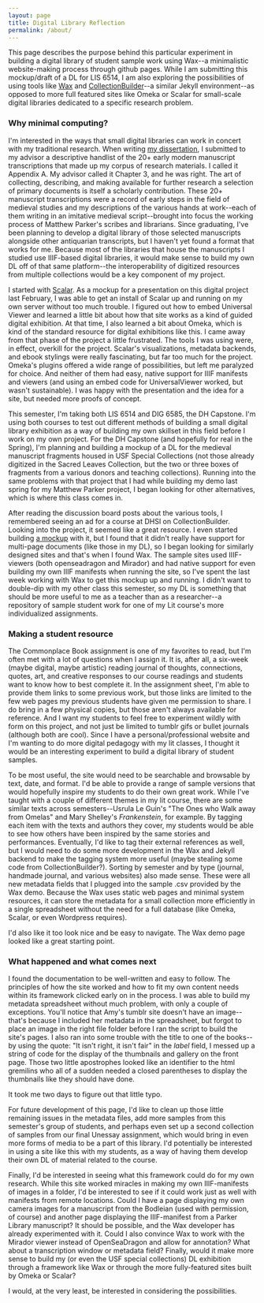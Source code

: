 ```yaml
---
layout: page
title: Digital Library Reflection
permalink: /about/
---
```


This page describes the purpose behind this particular experiment in building a digital library of student sample work using Wax--a minimalistic website-making process through github pages. While I am submitting this mockup/draft of a DL for LIS 6514, I am also exploring the possibilities of using tools like [Wax](https://minicomp.github.io/wax/ "wax demo") and [CollectionBuilder](https://collectionbuilder.github.io/ "collectionbuilder demo")--a similar Jekyll environment--as opposed to more full featured sites like Omeka or Scalar for small-scale digital libraries dedicated to a specific research problem.

### Why minimal computing?

I'm interested in the ways that small digital libraries can work in concert with my traditional research. When writing [my dissertation](https://trace.tennessee.edu/utk_graddiss/4084/ "my diss"), I submitted to my advisor a descriptive handlist of the 20+ early modern manuscript transcriptions that made up my corpus of research materials. I called it Appendix A. My advisor called it Chapter 3, and he was right. The art of collecting, describing, and making available for further research a selection of primary documents is itself a scholarly contribution. These 20+ manuscript transcriptions were a record of early steps in the field of medieval studies and my descriptions of the various hands at work--each of them writing in an imitative medieval script--brought into focus the working process of Matthew Parker's scribes and librarians. Since graduating, I've been planning to develop a digital library of those selected manuscripts alongside other antiquarian transcripts, but I haven't yet found a format that works for me. Because most of the libraries that house the manuscripts I studied use IIIF-based digital libraries, it would make sense to build my own DL off of that same platform--the interoperability of digitized resources from multiple collections would be a key component of my project.

I started with [Scalar](https://scalar.me/anvc/ "scalar"). As a mockup for a presentation on this digital project last February, I was able to get an install of Scalar up and running on my own server without too much trouble. I figured out how to embed Universal Viewer and learned a little bit about how that site works as a kind of guided digital exhibition. At that time, I also learned a bit about Omeka, which is kind of the standard resource for digital exhibitions like this. I came away from that phase of the project a little frustrated. The tools I was using were, in effect, overkill for the project. Scalar's visualizations, metadata backends, and ebook stylings were really fascinating, but far too much for the project. Omeka's plugins offered a wide range of possibilities, but left me paralyzed for choice. And neither of them had easy, native support for IIIF manifests and viewers (and using an embed code for UniversalViewer worked, but wasn't sustainable). I was happy with the presentation and the idea for a site, but needed more proofs of concept.

This semester, I'm taking both LIS 6514 and DIG 6585, the DH Capstone. I'm using both courses to test out different methods of building a small digital library exhibition as a way of building my own skillset in this field before I work on my own project. For the DH Capstone (and hopefully for real in the Spring), I'm planning and building a mockup of a DL for the medieval manuscript fragments housed in USF Special Collections (not those already digitized in the Sacred Leaves Collection, but the two or three boxes of fragments from a various donors and teaching collections). Running into the same problems with that project that I had while building my demo last spring for my Matthew Parker project, I began looking for other alternatives, which is where this class comes in.

After reading the discussion board posts about the various tools, I remembered seeing an ad for a course at DHSI on CollectionBuilder. Looking into the project, it seemed like a great resource. I even started building [a mockup](https://rsbevill.github.io/commonplacecollectionbuilder/ "commonplace mockup") with it, but I found that it didn't really have support for multi-page documents (like those in my DL), so I began looking for similarly designed sites and that's when I found Wax. The sample sites used IIIF-viewers (both openseadragon and Mirador) and had native support for even building my own IIIF manifests when running the site, so I've spent the last week working with Wax to get this mockup up and running. I didn't want to double-dip with my other class this semester, so my DL is something that should be more useful to me as a teacher than as a researcher--a repository of sample student work for one of my Lit course's more individualized assignments.    

### Making a student resource

The Commonplace Book assignment is one of my favorites to read, but I'm often met with a lot of questions when I assign it. It is, after all, a six-week (maybe digital, maybe artistic) reading journal of thoughts, connections, quotes, art, and creative responses to our course readings and students want to know how to best complete it. In the assignment sheet, I'm able to provide them links to some previous work, but those links are limited to the few web pages my previous students have given me permission to share. I do bring in a few physical copies, but those aren't always available for reference. And I want my students to feel free to experiment wildly with form on this project, and not just be limited to tumblr gifs or bullet journals (although both are cool). Since I have a personal/professional website and I'm wanting to do more digital pedagogy with my lit classes, I thought it would be an interesting experiment to build a digital library of student samples. 

To be most useful, the site would need to be searchable and browsable by text, date, and format. I'd be able to provide a range of sample versions that would hopefully inspire my students to do their own great work. While I've taught with a couple of different themes in my lit course, there are some similar texts across semesters--Usrula Le Guin's "The Ones who Walk away from Omelas" and Mary Shelley's _Frankenstein_, for example. By tagging each item with the texts and authors they cover, my students would be able to see how others have been inspired by the same stories and performances. Eventually, I'd like to tag their external references as well, but I would need to do some more development in the Wax and Jekyll backend to make the tagging system more useful (maybe stealing some code from CollectionBuilder?). Sorting by semester and by type (journal, handmade journal, and various websites) also made sense. These were all new metadata fields that I plugged into the sample .csv provided by the Wax demo. Because the Wax uses static web pages and minimal system resources, it can store the metadata for a small collection more efficiently in a single spreadsheet without the need for a full database (like Omeka, Scalar, or even Wordpress requires).

I'd also like it too look nice and be easy to navigate. The Wax demo page looked like a great starting point.

### What happened and what comes next

I found the documentation to be well-written and easy to follow. The principles of how the site worked and how to fit my own content needs within its framework clicked early on in the process. I was able to build my metadata spreadsheet without much problem, with only a couple of exceptions. You'll notice that Amy's tumblr site doesn't have an image--that's because I included her metadata in the spreadsheet, but forgot to place an image in the right file folder before I ran the script to build the site's pages. I also ran into some trouble with the title to one of the books--by using the quote: "It isn't right, it isn't fair" in the *label* field, I messed up a string of code for the display of the thumbnails and gallery on the front page. Those two little apostrophes looked like an identifier to the html gremilins who all of a sudden needed a closed parentheses to display the thumbnails like they should have done. 

It took me two days to figure out that little typo.

For future development of this page, I'd like to clean up those little remaining issues in the metadata files, add more samples from this semester's group of students, and perhaps even set up a second collection of samples from our final Unessay assignment, which would bring in even more forms of media to be a part of this library. I'd potentially be interested in using a site like this with my students, as a way of having them develop their own DL of material related to the course. 

Finally, I'd be interested in seeing what this framework could do for my own research. While this site worked miracles in making my own IIIF-manifests of images in a folder, I'd be interested to see if it could work just as well with manifests from remote locations. Could I have a page displaying my own camera images for a manuscript from the Bodleian (used with permission, of course) and another page displaying the IIIF-manifest from a Parker Library manuscript? It should be possible, and the Wax developer has already experimented with it. Could I also convince Wax to work with the Mirador viewer instead of OpenSeaDragon and allow for annotation? What about a transcription window or metadata field? Finally, would it make more sense to build my (or even the USF special collections) DL exhibition through a framework like Wax or through the more fully-featured sites built by Omeka or Scalar? 

I would, at the very least, be interested in considering the possibilities.


